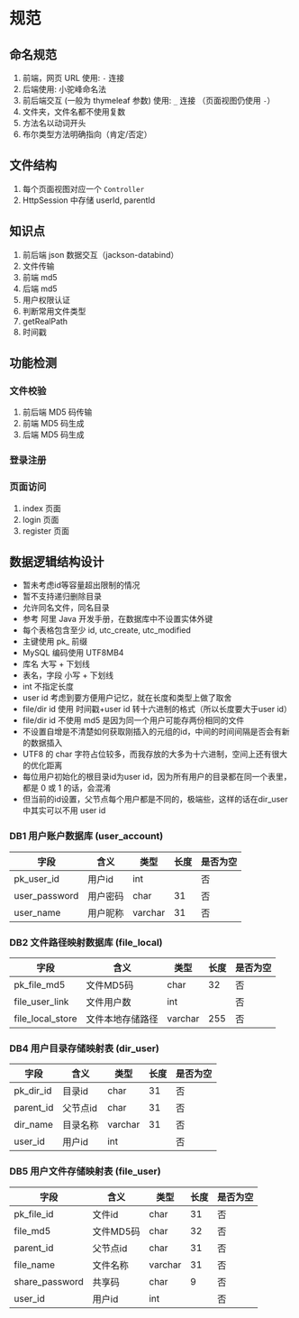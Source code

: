 # 规范

## 命名规范

1. 前端，网页 URL 使用: `-` 连接
2. 后端使用: 小驼峰命名法
3. 前后端交互 (一般为 thymeleaf 参数) 使用: `_` 连接 （页面视图仍使用 `-`）
4. 文件夹，文件名都不使用复数
5. 方法名以动词开头
6. 布尔类型方法明确指向（肯定/否定）

## 文件结构

1. 每个页面视图对应一个 `Controller`
2. HttpSession 中存储 userId, parentId

## 知识点

1. 前后端 json 数据交互（jackson-databind）
2. 文件传输
3. 前端 md5
4. 后端 md5
5. 用户权限认证
6. 判断常用文件类型
7. getRealPath
8. 时间戳

## 功能检测

### 文件校验

1. 前后端 MD5 码传输
2. 前端 MD5 码生成
3. 后端 MD5 码生成

### 登录注册

### 页面访问

1. index 页面
2. login 页面
3. register 页面

## 数据逻辑结构设计

- 暂未考虑id等容量超出限制的情况
- 暂不支持递归删除目录
- 允许同名文件，同名目录
- 参考 阿里 Java 开发手册，在数据库中不设置实体外键
- 每个表格包含至少 id, utc_create, utc_modified
- 主键使用 pk_ 前缀
- MySQL 编码使用 UTF8MB4
- 库名 大写 + 下划线
- 表名，字段 小写 + 下划线
- int 不指定长度
- user id 考虑到要方便用户记忆，就在长度和类型上做了取舍
- file/dir id 使用 时间戳+user id 转十六进制的格式（所以长度要大于user id）
- file/dir id 不使用 md5 是因为同一个用户可能存两份相同的文件
- 不设置自增是不清楚如何获取刚插入的元组的id，中间的时间间隔是否会有新的数据插入
- UTF8 的 char 字符占位较多，而我存放的大多为十六进制，空间上还有很大的优化距离
- 每位用户初始化的根目录id为user id，因为所有用户的目录都在同一个表里，都是 0 或 1 的话，会混淆
- 但当前的id设置，父节点每个用户都是不同的，极端些，这样的话在dir_user中其实可以不用 user id

### DB1 用户账户数据库 (user_account)

|字段|含义|类型|长度|是否为空|
|--|--|--|--|--|
|pk_user_id|用户id|int||否|
|user_password|用户密码|char|31|否|
|user_name|用户昵称|varchar|31|否|

### DB2 文件路径映射数据库 (file_local)

|字段|含义|类型|长度|是否为空|
|--|--|--|--|--|
|pk_file_md5|文件MD5码|char|32|否|
|file_user_link|文件用户数|int||否|
|file_local_store|文件本地存储路径|varchar|255|否|

### DB4 用户目录存储映射表 (dir_user)

|字段|含义|类型|长度|是否为空|
|--|--|--|--|--|
|pk_dir_id|目录id|char|31|否|
|parent_id|父节点id|char|31|否|
|dir_name|目录名称|varchar|31|否|
|user_id|用户id|int||否|

### DB5 用户文件存储映射表 (file_user)

|字段|含义|类型|长度|是否为空|
|--|--|--|--|--|
|pk_file_id|文件id|char|31|否|
|file_md5|文件MD5码|char|32|否|
|parent_id|父节点id|char|31|否|
|file_name|文件名称|varchar|31|否|
|share_password|共享码|char|9|否|
|user_id|用户id|int||否|

